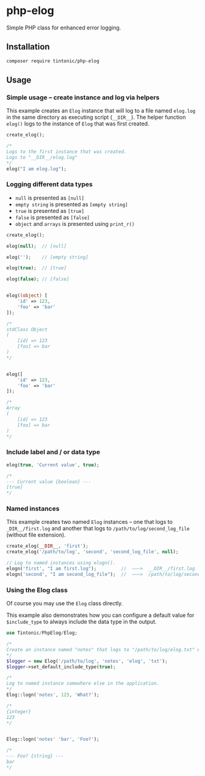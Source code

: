 # php-elog

Simple PHP class for enhanced error logging.

## Installation

```bash
composer require tintonic/php-elog
```

## Usage

### Simple usage – create instance and log via helpers

This example creates an `Elog` instance that will log to a file named `elog.log` in the same directory as executing script (`__DIR__`). The helper function `elog()` logs to the instance of `Elog` that was first created.

```php
create_elog();

/*
Logs to the first instance that was created.
Logs to "__DIR__/elog.log"
*/
elog("I am elog.log");
```

### Logging different data types

* `null` is presented as `[null]`
* `empty string` is presented as `[empty string]`
* `true` is presented as `[true]`
* `false` is presented as `[false]`
* `object` and `arrays` is presented using `print_r()`

```php
create_elog();

elog(null);  // [null]

elog('');    // [empty string]

elog(true);  // [true]

elog(false); // [false]


elog((object) [
    'id' => 123,
    'foo' => 'bar'
]);

/*
stdClass Object
(
    [id] => 123
    [foo] => bar
)
*/


elog([
    'id' => 123,
    'foo' => 'bar'
]);

/*
Array
(
    [id] => 123
    [foo] => bar
)
*/
```


### Include label and / or data type

```php
elog(true, 'Current value', true);

/*
--- Current value {boolean} ---
[true]
*/
```


### Named instances

This example creates two named `Elog` instances – one that logs to `_DIR__/first.log` and another that logs to `/path/to/log/second_log_file` (without file extension).

```php
create_elog(__DIR__, 'first');
create_elog('/path/to/log', 'second', 'second_log_file', null);

// Log to named instances using elogn().
elogn('first', "I am first.log");         //  ———>  __DIR__/first.log
elogn('second', "I am second_log_file");  //  ———>  /path/to/log/second_log_file
```

### Using the Elog class

Of course you may use the `Elog` class directly.

This example also demonstrates how you can configure a default value for `$include_type` to always include the data type in the output.

```php
use Tintonic/PhpElog/Elog;

/*
Create an instance named "notes" that logs to "/path/to/log/elog.txt" with data type by default.
*/
$logger = new Elog('/path/to/log', 'notes', 'elog', 'txt');
$logger->set_default_include_type(true);

/*
Log to named instance somewhere else in the application.
*/
Elog::logn('notes', 123, 'What?');

/*
{integer} 
123
*/


Elog::logn('notes' 'bar', 'Foo?');

/*
--- Foo? {string} ---
bar
*/

```